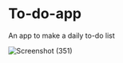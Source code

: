 # To-do-app
An app to make a daily to-do list

![Screenshot (351)](https://user-images.githubusercontent.com/70697240/130270549-1290cc75-19cf-4253-ab7a-e25438d83255.png)

